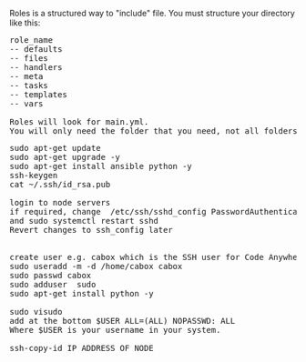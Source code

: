 Roles is a structured way to "include" file. You must structure your directory like this: 

<pre>
role_name
-- defaults
-- files 
-- handlers 
-- meta
-- tasks 
-- templates
-- vars

Roles will look for main.yml.
You will only need the folder that you need, not all folders 
</pre>

<pre>
sudo apt-get update
sudo apt-get upgrade -y
sudo apt-get install ansible python -y
ssh-keygen
cat ~/.ssh/id_rsa.pub

login to node servers
if required, change  /etc/ssh/sshd_config PasswordAuthentication yes
and sudo systemctl restart sshd
Revert changes to ssh_config later  


create user e.g. cabox which is the SSH user for Code Anywhere
sudo useradd -m -d /home/cabox cabox
sudo passwd cabox
sudo adduser <username> sudo
sudo apt-get install python -y

sudo visudo 
add at the bottom $USER ALL=(ALL) NOPASSWD: ALL
Where $USER is your username in your system.

ssh-copy-id IP_ADDRESS_OF_NODE
</pre>
